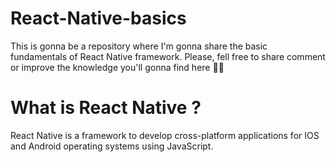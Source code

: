 # React-Native-basics
This is gonna be a repository where I'm gonna share the basic fundamentals of React Native framework. Please, fell free to share comment or improve the knowledge you'll gonna find here 🚀📱 

# What is React Native ?

React Native is a framework to develop cross-platform applications for IOS and Android operating systems using JavaScript.